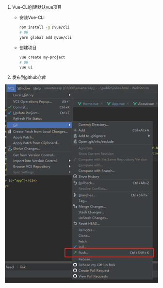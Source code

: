 1. Vue-CLI创建默认vue项目

   - 安装Vue-CLI

     ```bash
     npm install -g @vue/cli
     # OR
     yarn global add @vue/cli
     ```

   - 创建项目

     ```bash
     vue create my-project
     # OR
     vue ui
     ```

2. 发布到github仓库

![push](images/push.png)